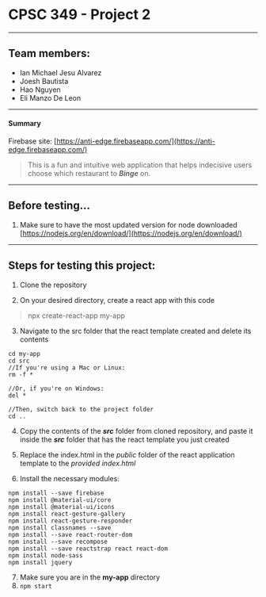 # CPSC 349 - Project 2

---

## Team members:
* Ian Michael Jesu Alvarez
* Joesh Bautista
* Hao Nguyen
* Eli Manzo De Leon

---
#### Summary
Firebase site: [https://anti-edge.firebaseapp.com/](https://anti-edge.firebaseapp.com/)

> This is a fun and intuitive web application that helps indecisive users choose which restaurant to __*Binge*__ on.

----

## Before testing...
1. Make sure to have the most updated version for node downloaded [https://nodejs.org/en/download/](https://nodejs.org/en/download/)

----
## Steps for testing this project:
1.  Clone the repository

2. On your desired directory, create a react app with this code

> npx create-react-app my-app


3. Navigate to the src folder that the react template created and delete its contents

```
cd my-app 
cd src
//If you're using a Mac or Linux:
rm -f *

//Or, if you're on Windows:
del *

//Then, switch back to the project folder
cd ..

```
 
4. Copy the contents of the ***src*** folder from cloned repository, and paste it inside the ***src*** folder that has the react template you just created

5. Replace the index.html in the *public* folder of the react application template to the *provided index.html* 

6. Install the necessary modules:
```
npm install --save firebase
npm install @material-ui/core  
npm install @material-ui/icons
npm install react-gesture-gallery
npm install react-gesture-responder
npm install classnames --save
npm install --save react-router-dom
npm install --save recompose
npm install --save reactstrap react react-dom
npm install node-sass
npm install jquery
```

7. Make sure you are in the **my-app** directory
8. ```npm start```
